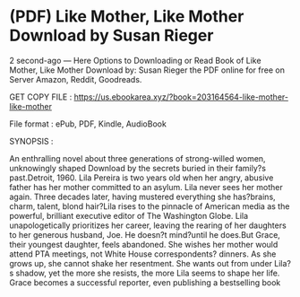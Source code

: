 # (PDF) Like Mother, Like Mother Download by Susan  Rieger

2 second-ago — Here Options to Downloading or Read Book of Like Mother, Like Mother Download by: Susan Rieger the PDF online for free on Server Amazon, Reddit, Goodreads.

GET COPY FILE : https://us.ebookarea.xyz/?book=203164564-like-mother-like-mother

File format : ePub, PDF, Kindle, AudioBook

SYNOPSIS :

An enthralling novel about three generations of strong-willed women, unknowingly shaped Download by the secrets buried in their family?s past.Detroit, 1960. Lila Pereira is two years old when her angry, abusive father has her mother committed to an asylum. Lila never sees her mother again. Three decades later, having mustered everything she has?brains, charm, talent, blond hair?Lila rises to the pinnacle of American media as the powerful, brilliant executive editor of The Washington Globe. Lila unapologetically prioritizes her career, leaving the rearing of her daughters to her generous husband, Joe. He doesn?t mind?until he does.But Grace, their youngest daughter, feels abandoned. She wishes her mother would attend PTA meetings, not White House correspondents? dinners. As she grows up, she cannot shake her resentment. She wants out from under Lila?s shadow, yet the more she resists, the more Lila seems to shape her life. Grace becomes a successful reporter, even publishing a bestselling book

